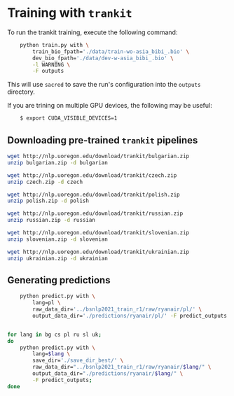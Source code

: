 # Training with `trankit`

To run the trankit training, execute the following command:

```bash
    python train.py with \
        train_bio_fpath='./data/train-wo-asia_bibi_.bio' \
        dev_bio_fpath='./data/dev-w-asia_bibi_.bio' \
        -l WARNING \
        -F outputs
```

This will use `sacred` to save the run's configuration into the `outputs`
directory.

If you are trining on multiple GPU devices, the following may be useful:

```bash
    $ export CUDA_VISIBLE_DEVICES=1
```

## Downloading pre-trained `trankit` pipelines

```bash
wget http://nlp.uoregon.edu/download/trankit/bulgarian.zip
unzip bulgarian.zip -d bulgarian

wget http://nlp.uoregon.edu/download/trankit/czech.zip
unzip czech.zip -d czech

wget http://nlp.uoregon.edu/download/trankit/polish.zip
unzip polish.zip -d polish

wget http://nlp.uoregon.edu/download/trankit/russian.zip
unzip russian.zip -d russian

wget http://nlp.uoregon.edu/download/trankit/slovenian.zip
unzip slovenian.zip -d slovenian

wget http://nlp.uoregon.edu/download/trankit/ukrainian.zip
unzip ukrainian.zip -d ukrainian
```

## Generating predictions

```bash
    python predict.py with \
        lang=pl \
        raw_data_dir='../bsnlp2021_train_r1/raw/ryanair/pl/' \
        output_data_dir='./predictions/ryanair/pl/' -F predict_outputs
```

```bash

for lang in bg cs pl ru sl uk;
do
    python predict.py with \
        lang=$lang \
        save_dir='./save_dir_best/' \
        raw_data_dir="../bsnlp2021_train_r1/raw/ryanair/$lang/" \
        output_data_dir="./predictions/ryanair/$lang/" \
        -F predict_outputs;
done
```
